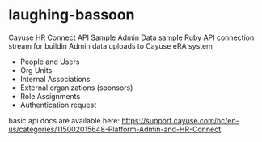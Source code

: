 # laughing-bassoon
Cayuse HR Connect API Sample Admin Data 
sample Ruby API connection stream for buildin Admin data uploads to Cayuse eRA system
* People and Users
* Org Units
* Internal Associations
* External organizations (sponsors)
* Role Assignments
* Authentication request

basic api docs are available here:  https://support.cayuse.com/hc/en-us/categories/115002015648-Platform-Admin-and-HR-Connect

